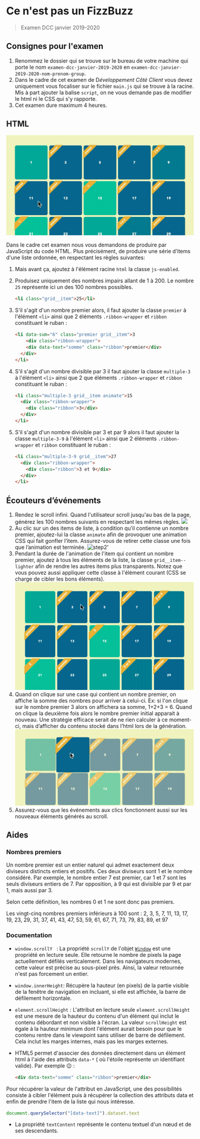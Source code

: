 # Ce n'est pas un FizzBuzz

> Examen DCC janvier 2019-2020

## Consignes pour l'examen

1. Renommez le dossier qui se trouve sur le bureau de votre machine qui porte le nom `examen-dcc-janvier-2019-2020` en `examen-dcc-janvier-2019-2020-nom-prenom-group`.
1. Dans le cadre de cet examen de D*éveloppement Côté Client* vous devez uniquement vous focaliser sur le fichier `main.js` qui se trouve à la racine. Mis à part ajouter la balise `script`, on ne vous demande pas de modifier le html ni le CSS qui s'y rapporte.
1. Cet examen dure maximum 4 heures.

## HTML

![step1](./img/step1.gif)

Dans le cadre cet examen nous vous demandons de produire par JavaScript du code HTML. Plus précisément, de produire une série d’items d'une liste ordonnée, en respectant les règles suivantes:

1. Mais avant ça, ajoutez à l'élément racine `html` la classe `js-enabled`.
1. Produisez uniquement des nombres impairs allant de 1 à 200. Le nombre `25` représente ici un des 100 nombres possibles.

    ~~~html
    <li class="grid__item">25</li>
    ~~~

1. S'il s'agit d'un nombre premier alors, il faut ajouter la classe `premier` à l'élément `<li>` ainsi que 2 éléments `.ribbon-wrapper` et `ribbon` constituant le ruban :

    ~~~html
    <li data-sum="6" class="premier grid__item">3
    	<div class="ribbon-wrapper">
        <div data-text="somme" class="ribbon">premier</div>
      </div>
    </li>
    ~~~

1. S'il s'agit d'un nombre divisible par 3 il faut ajouter la classe `multiple-3` à l'élément `<li>` ainsi que 2 que éléments `.ribbon-wrapper` et `ribbon` constituant le ruban :

    ~~~html
    <li class="multiple-3 grid__item animate">15
      <div class="ribbon-wrapper">
        <div class="ribbon">3</div>
      </div>
    </li>
    ~~~

1. S'il s'agit d'un nombre divisible par 3 et par 9 alors il faut ajouter la classe `multiple-3-9`  à l'élément `<li>` ainsi que 2 éléments `.ribbon-wrapper` et `ribbon` constituant le ruban :

    ~~~HTML
    <li class="multiple-3-9 grid__item">27
      <div class="ribbon-wrapper">
        <div class="ribbon">3 et 9</div>
      </div>
    </li>
    ~~~

## Écouteurs d’événements

1. Rendez le scroll infini. Quand l'utilisateur scroll jusqu'au bas de la page, générez les 100 nombres suivants en respectant les mêmes règles.
	![](./img/step4.gif)
1. Au clic sur un des items de liste, à condition qu’il contienne un nombre premier, ajoutez-lui la classe `animate` afin de provoquer une animation CSS qui fait gonfler l’item. Assurez-vous de retirer cette classe une fois que l’animation est terminée.
	![step2'](./img/step2.gif)
1. Pendant la durée de l'animation de l'item qui contient un nombre premier, ajoutez à tous les éléments de la liste, la classe `grid__item--lighter` afin de rendre les autres items plus transparents. Notez que vous pouvez aussi appliquer cette classe à l'élément courant (CSS se charge de cibler les bons éléments).
	![step3](./img/step3.gif)
1. Quand on clique sur une case qui contient un nombre premier, on affiche la somme des nombres pour arriver à celui-ci. Ex: si l'on clique sur le nombre premier 3 alors on affichera sa somme, 1+2+3 = 6. Quand on clique la deuxième fois alors le nombre premier initial apparait à nouveau. Une stratégie efficace serait de ne rien calculer à ce moment-ci, mais d’afficher du contenu stocké dans l’html lors de la génération.
	![step5](./img/step6.gif)
1. Assurez-vous que les événements aux clics fonctionnent aussi sur les nouveaux éléments générés au scroll.

## Aides

### Nombres premiers

Un nombre premier est un entier naturel qui admet exactement deux diviseurs distincts entiers et positifs. Ces deux diviseurs sont 1 et le nombre considéré. Par exemple, le nombre entier 7 est premier, car 1 et 7 sont les seuls diviseurs entiers de 7. Par opposition, à 9 qui est divisible par 9 et par 1, mais aussi par 3. 

Selon cette définition, les nombres 0 et 1 ne sont donc pas premiers.

Les vingt-cinq nombres premiers inférieurs à 100 sont :
2, 3, 5, 7, 11, 13, 17, 19, 23, 29, 31, 37, 41, 43, 47, 53, 59, 61, 67, 71, 73, 79, 83, 89, et 97

### Documentation

* `window.scrollY ` : La propriété `scrollY` de l'objet [`Window`](https://developer.mozilla.org/fr/docs/Web/API/Window) est une propriété en lecture seule. Elle retourne le nombre de pixels la page actuellement défilés verticalement. Dans les navigateurs modernes, cette valeur est précise au sous-pixel près. Ainsi, la valeur retournée n'est pas forcement un entier.

* `window.innerHeight`: Récupère la hauteur (en pixels) de la partie visible de la fenêtre de navigation en incluant, si elle est affichée, la barre de défilement horizontale.

* `element.scrollHeight` : L'attribut en lecture seule `element.scrollHeight` est une mesure de la hauteur du contenu d'un élément qui inclut le contenu débordant et non visible à l'écran. La valeur `scrollHeight` est égale à la hauteur minimum dont l'élément aurait besoin pour que le contenu rentre dans le viewpoint sans utiliser de barre de défilement. Cela inclut les marges internes, mais pas les marges externes.

* HTML5 permet d'associer des données directement dans un élément html à l'aide des attributs `data-*` ( où l'étoile représente un identifiant valide). Par exemple 😉 : 
  
    ```html
    <div data-text="somme" class="ribbon">premier</div>
    ```
Pour récupérer la valeur de l'attribut en JavaScript, une des possibilités consiste à cibler l'élément puis à récupérer la collection des attributs data et enfin de prendre l'item de la liste qui nous intéresse.
   ```javascript
document.querySelector("[data-text]").dataset.text
   ```

* La propriété `textContent` représente le contenu textuel d'un nœud et de ses descendants.

